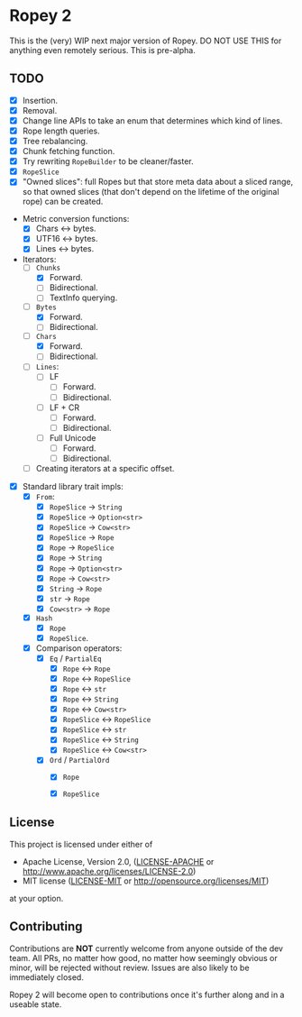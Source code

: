 # Ropey 2

This is the (very) WIP next major version of Ropey.  DO NOT USE THIS for anything even remotely serious.  This is pre-alpha.

## TODO

- [x] Insertion.
- [x] Removal.
- [x] Change line APIs to take an enum that determines which kind of lines.
- [x] Rope length queries.
- [x] Tree rebalancing.
- [x] Chunk fetching function.
- [x] Try rewriting `RopeBuilder` to be cleaner/faster.
- [x] `RopeSlice`
- [x] "Owned slices": full Ropes but that store meta data about a sliced range, so that owned slices (that don't depend on the lifetime of the original rope) can be created.
- Metric conversion functions:
  - [x] Chars <-> bytes.
  - [x] UTF16 <-> bytes.
  - [x] Lines <-> bytes.
- Iterators:
  - [ ] `Chunks`
    - [x] Forward.
    - [ ] Bidirectional.
    - [ ] TextInfo querying.
  - [ ] `Bytes`
    - [x] Forward.
    - [ ] Bidirectional.
  - [ ] `Chars`
    - [x] Forward.
    - [ ] Bidirectional.
  - [ ] `Lines`:
    - [ ] LF
      - [ ] Forward.
      - [ ] Bidirectional.
    - [ ] LF + CR
      - [ ] Forward.
      - [ ] Bidirectional.
    - [ ] Full Unicode
      - [ ] Forward.
      - [ ] Bidirectional.
  - [ ] Creating iterators at a specific offset.
- [x] Standard library trait impls:
  - [x] `From`:
    - [x] `RopeSlice` -> `String`
    - [x] `RopeSlice` -> `Option<str>`
    - [x] `RopeSlice` -> `Cow<str>`
    - [x] `RopeSlice` -> `Rope`
    - [x] `Rope` -> `RopeSlice`
    - [x] `Rope` -> `String`
    - [x] `Rope` -> `Option<str>`
    - [x] `Rope` -> `Cow<str>`
    - [x] `String` -> `Rope`
    - [x] `str` -> `Rope`
    - [x] `Cow<str>` -> `Rope`
  - [x] `Hash`
    - [x] `Rope`
    - [x] `RopeSlice`.
  - [x] Comparison operators:
    - [x] `Eq` / `PartialEq`
      - [x] `Rope` <-> `Rope`
      - [x] `Rope` <-> `RopeSlice`
      - [x] `Rope` <-> `str`
      - [x] `Rope` <-> `String`
      - [x] `Rope` <-> `Cow<str>`
      - [x] `RopeSlice` <-> `RopeSlice`
      - [x] `RopeSlice` <-> `str`
      - [x] `RopeSlice` <-> `String`
      - [x] `RopeSlice` <-> `Cow<str>`
    - [x] `Ord` / `PartialOrd`
      - [x] `Rope`
      - [x] `RopeSlice`


## License

This project is licensed under either of

 * Apache License, Version 2.0, ([LICENSE-APACHE](LICENSE-APACHE) or
   http://www.apache.org/licenses/LICENSE-2.0)
 * MIT license ([LICENSE-MIT](LICENSE-MIT) or
   http://opensource.org/licenses/MIT)

at your option.


## Contributing

Contributions are **NOT** currently welcome from anyone outside of the dev team.  All PRs, no matter how good, no matter how seemingly obvious or minor, will be rejected without review.  Issues are also likely to be immediately closed.

Ropey 2 will become open to contributions once it's further along and in a useable state.
